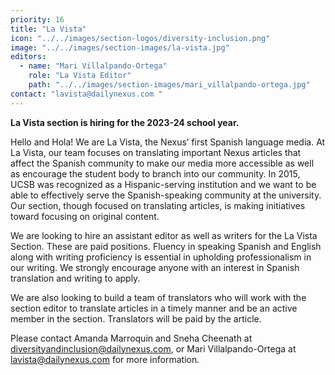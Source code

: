 ```yaml
---
priority: 16
title: "La Vista"
icon: "../../images/section-logos/diversity-inclusion.png"
image: "../../images/section-images/la-vista.jpg"
editors:
  - name: "Mari Villalpando-Ortega"
    role: "La Vista Editor"
    path: "../../images/section-images/mari_villalpando-ortega.jpg"
contact: "lavista@dailynexus.com "
---
```

**La Vista section is hiring for the 2023-24 school year.**

Hello and Hola! We are La Vista, the Nexus’ first Spanish language media. At La Vista, our team focuses on translating important Nexus articles that affect the Spanish community to make our media more accessible as well as encourage the student body to branch into our community. In 2015, UCSB was recognized as a Hispanic-serving institution and we want to be able to effectively serve the Spanish-speaking community at the university. Our section, though focused on translating articles, is making initiatives toward focusing on original content. 

We are looking to hire an assistant editor as well as writers for the La Vista Section. These are paid positions. Fluency in speaking Spanish and English along with writing proficiency is essential in upholding professionalism in our writing. We strongly encourage anyone with an interest in Spanish translation and writing to apply.

We are also looking to build a team of translators who will work with the section editor to translate articles in a timely manner and be an active member in the section. Translators will be paid by the article.

Please contact Amanda Marroquin and Sneha Cheenath at [diversityandinclusion@dailynexus.com](mailto:diversityandinclusion@dailynexus.com), or Mari Villalpando-Ortega at [lavista@dailynexus.com](mailto:lavista@dailynexus.com) for more information.